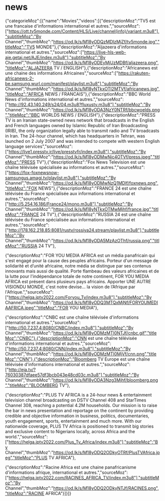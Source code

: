 # news
{"categorieMoz":[{"name":"Movies","videos":[{"descriptionMoz":"TV5 est une francaise d'informations international et autres.","sourceMoz":["https://ott.tv5monde.com/Content/HLS/Live/channel(info)/variant.m3u8"],"subtitleMoz":"By Channel","thumbMoz":"https://od.lk/s/M18yODQzMDIzMjZf/tv5monde.jpg","titleMoz":"TV5 MONDE"},{"descriptionMoz":"Aljazeera d'informations international et autres.","sourceMoz":["https://live-hls-web-aje.getaj.net/AJE/index.m3u8"],"subtitleMoz":"By Channel","thumbMoz":"https://od.lk/s/M18yODEyMjUzMDBf/aljazeera.png","titleMoz":"ALJAZEERA TV / ENGLISH"},{"descriptionMoz":"Africanews est une chaine des informations Africaines","sourceMoz":["https://rakuten-africanews-2-be.samsung.wurl.com/manifest/playlist.m3u8"],"subtitleMoz":"By Channel","thumbMoz":"https://od.lk/s/M18yNTkxOTI2MTVf/africanews.jpg","titleMoz":"AFRICA NEWS / FRANCAIS"},{"descriptionMoz":"BBC World News d'informations international et autres.","sourceMoz":["http://92.43.140.249/s24/04.m3u8?fluxustv.m3u8"],"subtitleMoz":"By Channel","thumbMoz":"https://od.lk/s/M18yODA3NzY0NTRf/bbcwoelds.png","titleMoz":"BBC WORLDS NEWS / ENGLISH"},{"descriptionMoz":"PRESS TV is an Iranian state-owned news network that broadcasts in the English and French languages owned by Islamic Republic of Iran Broadcasting (IRIB), the only organization legally able to transmit radio and TV broadcasts in Iran. The 24-hour channel, which has headquarters in Tehran, was launched on 2 July 2007 and was intended to compete with western English language services","sourceMoz":["https://live1.presstv.ir/live/presstvfr/index.m3u8"],"subtitleMoz":"By Channel","thumbMoz":"https://od.lk/s/M18yODMwNjc4OTVf/press.jpeg","titleMoz":"PRESS TV"},{"descriptionMoz":"Fox News Television est une chaîne télévisée spécialisée au informations et autres.","sourceMoz":["https://fox-foxnewsnow-samsungus.amagi.tv/playlist.m3u8"],"subtitleMoz":"By Channel","thumbMoz":"https://od.lk/s/M18yODMwNzQ1MDlf/foxnews.png","titleMoz":"FOX NEWS"},{"descriptionMoz":"FRANCE 24 est une chaîne télévisée du France spécialisée aux informations international et autres.","sourceMoz":["http://5.254.16.186/France24/mono.m3u8"],"subtitleMoz":"By Channel","thumbMoz":"https://od.lk/s/M18yNTkxOTMwMjhf/france.jpg","titleMoz":"FRANCE 24 TV"},{"descriptionMoz":"RUSSIA 24 est une chaîne télévisée du France spécialisée aux informations international et autres.","sourceMoz":["http://178.162.218.85:8081/rustv/rossiya24.stream/playlist.m3u8"],"subtitleMoz":"By Channel","thumbMoz":"https://od.lk/s/M18yODA5MzAzOThf/russia.png","titleMoz":"RUSSIA 24 TV"},



{"descriptionMoz":"FOR YOU MEDIA AFRICA est un média panafricain qui s'est engagé pour la cause des peuples africains. Porteur d'un message de solidarité et d’unité africaine, notre média se distingue par ses contenus innovants mais aussi de qualité. Porte flambeau des valeurs africaines et de la lutte pour l'indépendance totale de notre continent, FOR YOU MEDIA AFRICA est présent dans plusieurs pays africains. Apporter UNE AUTRE VISIONDU MONDE, c'est notre devise… la vision de l’Afrique par l'Afrique.","sourceMoz":["https://helga.iptv2022.com/Foryou_Tv/index.m3u8"],"subtitleMoz":"By Channel","thumbMoz":"https://od.lk/s/M18yODQ3MTQxMjNf/FORYOUMEDIAAFRICA.jpeg","titleMoz":"FOR YOU MEDIA"},

{"descriptionMoz":"CNBC est une chaîne télévisée d'informations international et autres.","sourceMoz":["http://50.7.237.4:8080/CNBC/index.m3u8"],"subtitleMoz":"By Channel","thumbMoz":"https://od.lk/s/M18yODMzMTI0NTJf/cnbc.gif","titleMoz":"CNBC"},{"descriptionMoz":"CNN est une chaîne télévisée d'informations international et autres.","sourceMoz":["http://50.7.237.4:8080/CNN/index.m3u8"],"subtitleMoz":"By Channel","thumbMoz":"https://od.lk/s/M18yODMzMTI0MjVf/cnn.png","titleMoz":"CNN"},{"descriptionMoz":"Bloomberg TV Europe est une chaîne télévisée d'informations international et autres.","sourceMoz":["http://eja.tv/?76030387dfaee57df3bcb043e48cd03c.m3u8"],"subtitleMoz":"By Channel","thumbMoz":"https://od.lk/s/M18yODA3Nzg3Mjhf/bloomberg.png","titleMoz":"BLOOMBERG TV"},

{"descriptionMoz":"PLUS TV AFRICA is a 24-hour news & entertainment television channel broadcasting on DSTV Channel 408 and StarTimes Channel 308, reaching a potential 4.2M households. Our mission is to raise the bar in news presentation and reportage on the continent by providing credible and objective information in business, politics, documentaries, youth engagement, sports, entertainment and much more. With our nationwide coverage, PLUS TV Africa is positioned to transmit big stories and exclusive content to Nigerians locally, across Africa and the world.","sourceMoz":["https://helga.iptv2022.com/Plus_Tv_Africa/index.m3u8"],"subtitleMoz":"By Channel","thumbMoz":"https://od.lk/s/M18yODQ2ODkyOTRf/PlusTVAfrica.jpeg","titleMoz":"PLUS TV AFRICA"},

{"descriptionMoz":"Racine Africa est une chaine panafricanisme d'informations afrique, international et autres.","sourceMoz":["https://helga.iptv2022.com/RACINES_AFRICA_TV/index.m3u8"],"subtitleMoz":"By Channel","thumbMoz":"https://od.lk/s/M18yODQ2ODkyNTJf/RACINES.png","titleMoz":"RACINE AFRICA"}]}]}
